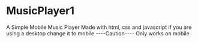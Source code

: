 # MusicPlayer1
A Simple Mobile Music Player Made with html, css  and javascript
if you are using a desktop change it to mobile
----Caution----
Only works on mobile
